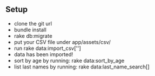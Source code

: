 ## Setup
* clone the git url
* bundle install
* rake db:migrate
* put your CSV file under app/assets/csv/
* run rake data:import_csv['<path to csv file>']
* data has been imported!
* sort by age by running: rake data:sort_by_age
* list last names by running: rake data:last_name_search[<last name>]
